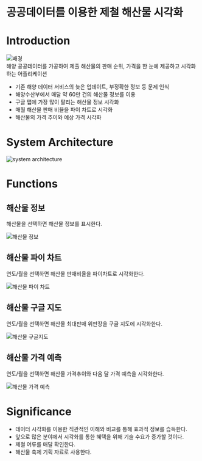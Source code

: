 # 공공데이터를 이용한 제철 해산물 시각화

# Introduction
![배경](https://user-images.githubusercontent.com/45138206/93897552-2c7d8280-fd2d-11ea-86b1-2b2eb492d85d.PNG)</br>
해양 공공데이터를 가공하여  제출 해산물의  판매 순위, 가격을 한 눈에 제공하고 시각화 하는 어플리케이션

- 기존 해양 데이터 서비스의 늦은 업데이트, 부정확한 정보 등 문제 인식
- 해양수산부에서 매달 약 60만 건의 해산물 정보를 이용 
- 구글 맵에 가장 많이 팔리는 해산물 정보 시각화
- 매월 해산물 판매 비율을 파이 차트로 시각화
- 해산물의 가격 추이와 예상 가격 시각화

# System Architecture
![system architecture](https://user-images.githubusercontent.com/45138206/93892657-bd515f80-fd27-11ea-81c1-888d87ed05de.PNG)

# Functions
## 해산물 정보

해산물을 선택하면 해산물 정보를 표시한다.

![해산물 정보](https://user-images.githubusercontent.com/45138206/93903352-82552900-fd33-11ea-8a22-c5794fb424fd.png)

## 해산물 파이 차트

연도/월을 선택하면 해산물 판매비율을 파이차트로 시각화한다.

![해산물 파이 차트](https://user-images.githubusercontent.com/45138206/93903456-a1ec5180-fd33-11ea-8916-b93a0a5b3a81.png)


## 해산물 구글 지도

연도/월을 선택하면 해산물 최대판매 위판장을 구글 지도에 시각화한다.

![해산물 구글지도](https://user-images.githubusercontent.com/45138206/93903516-b6c8e500-fd33-11ea-8c5f-8170bf0871b4.png)

## 해산물 가격 예측

연도/월을 선택하면 해산물 가격추이와 다음 달 가격 예측을 시각화한다.

![해산물 가격 예측](https://user-images.githubusercontent.com/45138206/93903566-c5170100-fd33-11ea-9d50-113c83fb45e7.png)

# Significance
- 데이터 시각화를 이용한 직관적인 이해와 비교를 통해 효과적 정보를 습득한다.
- 앞으로 많은 분야에서 시각화를 통한 혜택을 위해 기술 수요가 증가할 것이다.
- 제철 어류를 매달 확인한다.
- 해산물 축제 기획 자료로 사용한다.


